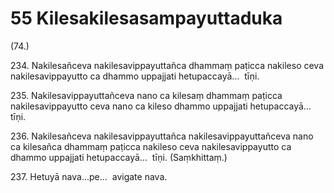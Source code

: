 # 55 Kilesakilesasampayuttaduka

(74.)

234\. Nakilesañceva nakilesavippayuttañca dhammaṃ paṭicca nakileso ceva nakilesavippayutto ca dhammo uppajjati hetupaccayā…  tīṇi.

235\. Nakilesavippayuttañceva nano ca kilesaṃ dhammaṃ paṭicca nakilesavippayutto ceva nano ca kileso dhammo uppajjati hetupaccayā…  tīṇi.

236\. Nakilesañceva nakilesavippayuttañca nakilesavippayuttañceva nano ca kilesañca dhammaṃ paṭicca nakileso ceva nakilesavippayutto ca dhammo uppajjati hetupaccayā…  tīṇi. (Saṃkhittaṃ.)

237\. Hetuyā nava…pe…  avigate nava.
